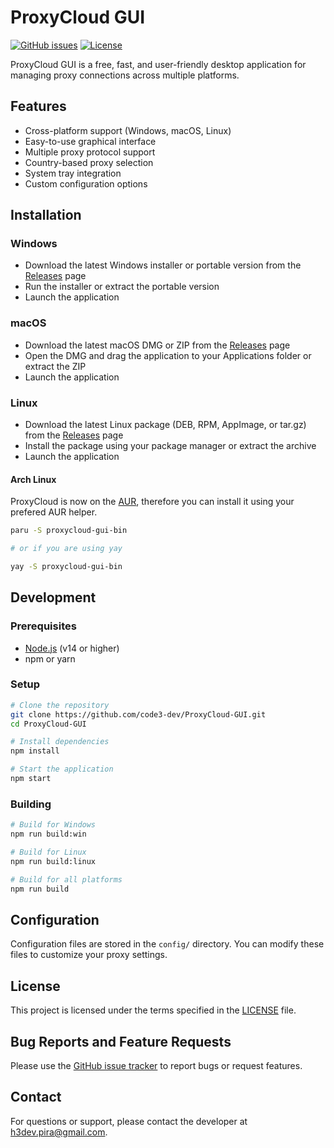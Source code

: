# ProxyCloud GUI

[![GitHub issues](https://img.shields.io/github/issues/code3-dev/ProxyCloud-GUI)](https://github.com/code3-dev/ProxyCloud-GUI/issues)
[![License](https://img.shields.io/github/license/code3-dev/ProxyCloud-GUI)](LICENSE)

ProxyCloud GUI is a free, fast, and user-friendly desktop application for managing proxy connections across multiple platforms.

## Features

- Cross-platform support (Windows, macOS, Linux)
- Easy-to-use graphical interface
- Multiple proxy protocol support
- Country-based proxy selection
- System tray integration
- Custom configuration options

## Installation

### Windows

- Download the latest Windows installer or portable version from the [Releases](https://github.com/code3-dev/ProxyCloud-GUI/releases) page
- Run the installer or extract the portable version
- Launch the application

### macOS

- Download the latest macOS DMG or ZIP from the [Releases](https://github.com/code3-dev/ProxyCloud-GUI/releases) page
- Open the DMG and drag the application to your Applications folder or extract the ZIP
- Launch the application

### Linux

- Download the latest Linux package (DEB, RPM, AppImage, or tar.gz) from the [Releases](https://github.com/code3-dev/ProxyCloud-GUI/releases) page
- Install the package using your package manager or extract the archive
- Launch the application

#### Arch Linux

ProxyCloud is now on the [AUR](https://aur.archlinux.org/packages/proxycloud-gui-bin), therefore you can install it using your prefered AUR helper.

```bash
paru -S proxycloud-gui-bin

# or if you are using yay

yay -S proxycloud-gui-bin
```

## Development

### Prerequisites

- [Node.js](https://nodejs.org/) (v14 or higher)
- npm or yarn

### Setup

```bash
# Clone the repository
git clone https://github.com/code3-dev/ProxyCloud-GUI.git
cd ProxyCloud-GUI

# Install dependencies
npm install

# Start the application
npm start
```

### Building

```bash
# Build for Windows
npm run build:win

# Build for Linux
npm run build:linux

# Build for all platforms
npm run build
```

## Configuration

Configuration files are stored in the `config/` directory. You can modify these files to customize your proxy settings.

## License

This project is licensed under the terms specified in the [LICENSE](LICENSE) file.

## Bug Reports and Feature Requests

Please use the [GitHub issue tracker](https://github.com/code3-dev/ProxyCloud-GUI/issues) to report bugs or request features.

## Contact

For questions or support, please contact the developer at [h3dev.pira@gmail.com](mailto:h3dev.pira@gmail.com).
